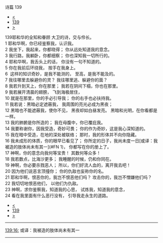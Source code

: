﻿





 诗篇 139




* [<](bible/PSA138.md)
* [139](bible/PSA.md)
* [>](bible/PSA140.md)



 
139耶和华的全知和眷顾 大卫的诗，交与伶长。  
1 耶和华啊，你已经鉴察我，认识我。  
2 我坐下，我起来，你都晓得； 你从远处知道我的意念。  
3 我行路，我躺卧，你都细察； 你也深知我一切所行的。  
4 耶和华啊，我舌头上的话， 你没有一句不知道的。  
5 你在我前后环绕我， 按手在我身上。  
6  这样的知识奇妙，是我不能测的， 至高，是我不能及的。     
7 我往哪里去躲避你的灵？ 我往哪里逃、躲避你的面？  
8 我若升到天上，你在那里； 我若在阴间下榻，你也在那里。  
9 我若展开清晨的翅膀， 飞到海极居住，  
10 就是在那里，你的手必引导我； 你的右手也必扶持我。  
11 我若说：黑暗必定遮蔽我， 我周围的亮光必成为黑夜；  
12 黑暗也不能遮蔽我，使你不见， 黑夜却如白昼发亮。 黑暗和光明，在你看都是一样。     
13 我的肺腑是你所造的； 我在母腹中，你已覆庇我。  
14 我要称谢你，因我受造，奇妙可畏； 你的作为奇妙，这是我心深知道的。  
15 我在暗中受造，在地的深处被联络； 那时，我的形体并不向你隐藏。  
16 我未成形的体质，你的眼早已看见了； 你所定的日子，我尚未度一日[或译：我被造的肢体尚未有其一](#FN
1)， 你都写在你的册上了。  
17 神啊，你的意念向我何等宝贵！ 其数何等众多！  
18 我若数点，比海沙更多； 我睡醒的时候，仍和你同在。     
19 神啊，你必要杀戮恶人； 所以，你们好流人血的，离开我去吧！  
20 因为他们说恶言顶撞你； 你的仇敌也妄称你的名。  
21 耶和华啊，恨恶你的，我岂不恨恶他们吗？ 攻击你的，我岂不憎嫌他们吗？  
22 我切切地恨恶他们， 以他们为仇敌。  
23 神啊，求你鉴察我，知道我的心思， 试炼我，知道我的意念，  
24 看在我里面有什么恶行没有， 引导我走永生的道路。 
* [<](bible/PSA138.md)
* [139](bible/PSA.md)
* [>](bible/PSA140.md)





---


[139:16:](#V16)
或译：我被造的肢体尚未有其一




---









